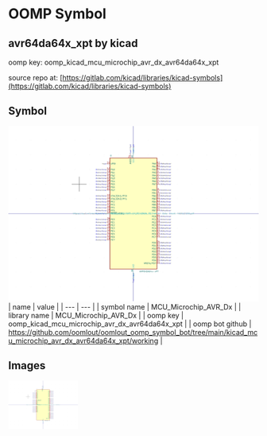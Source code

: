 # OOMP Symbol  
## avr64da64x_xpt  by kicad  
  
oomp key: oomp_kicad_mcu_microchip_avr_dx_avr64da64x_xpt  
  
source repo at: [https://gitlab.com/kicad/libraries/kicad-symbols](https://gitlab.com/kicad/libraries/kicad-symbols)  
## Symbol  
  
[![working.png](working_600.png)](working.png)  
| name | value | 
| --- | --- | 
| symbol name | MCU_Microchip_AVR_Dx | 
| library name | MCU_Microchip_AVR_Dx | 
| oomp key | oomp_kicad_mcu_microchip_avr_dx_avr64da64x_xpt | 
| oomp bot github | https://github.com/oomlout/oomlout_oomp_symbol_bot/tree/main/kicad_mcu_microchip_avr_dx_avr64da64x_xpt/working | 
## Images  
  
[![working.png](working_140.png)](working.png)  
